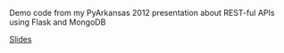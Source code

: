 Demo code from my PyArkansas 2012 presentation about REST-ful APIs using
Flask and MongoDB

[Slides](http://bit.ly/pyarkansas12_slides)

